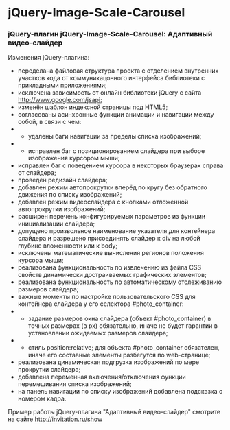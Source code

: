 # jQuery-Image-Scale-Carousel
### jQuery-плагин jQuery-Image-Scale-Carousel: Адаптивный видео-слайдер

Изменения jQuery-плагина:
* переделана файловая структура проекта с отделением внутренних участков кода от коммуникацонного интерфейса библиотеки с прикладными приложениями;
* исключена зависимость от онлайн библиотеки jQuery с сайта http://www.google.com/jsapi;
* изменён шаблон индексной страницы под HTML5;
* согласованы асинхронные функции анимации и навигации между собой, в связи с чем:
* * удалены баги навигации за пределы списка изображений;
* * исправлен баг с позиционированием слайдера при выборе изображения курсором мыши;
* исправлен баг с поведением курсора в некоторых браузерах справа от слайдера;
* проведён редизайн слайдера;
* добавлен режим автопрокрутки вперёд по кругу без обратного движения по списку изображений;
* добавлен режим видеослайдера с кнопками отложенной автопрокрутки изображений; 
* расширен перечень конфигурируемых параметров из функции инициализации слайдера;
* допущено произвольное наименование указателя для контейнера слайдера и разрешено присоединять слайдер к div на любой глубине вложенности или к body;
* исключены математические вычисления регионов положения курсора мыши;
* реализована функциональность по извлечению из файла CSS свойств динамически достраиваемых графических элементов;
* реализована функциональность по автоматическому отслеживанию размеров слайдера;
* важные моменты по настройке пользовательского CSS для контейнера слайдера у его селектора #photo_container:
* * задание размеров окна слайдера (объект #photo_container) в точных размерах (в px) обязательно, иначе не будет гарантии в установлении ожидаемых размеров слайдера;
* * стиль position:relative; для объекта #photo_container обязателен, иначе его составные элементы разбегутся по web-странице;
* реализована динамическая подгрузка изображений по мере прокрутки слайдера;
* добавлена переменная включения/отключения функции перемешивания списка изображений;
* на панель навигации по списку изображений добавлена подсказка с номером кадра.


Пример работы jQuery-плагина "Адаптивный видео-слайдер" смотрите на сайте <http://invitation.ru/show>

